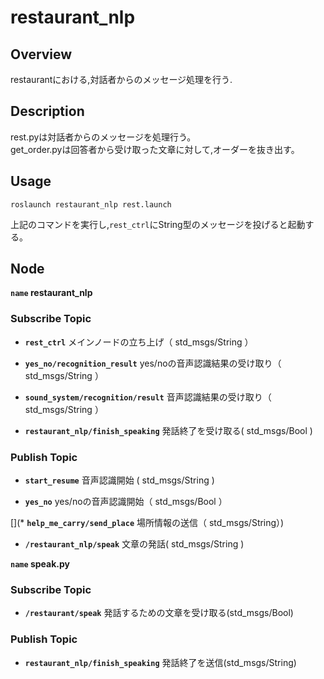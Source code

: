 # restaurant_nlp
## Overview
  restaurantにおける,対話者からのメッセージ処理を行う.


## Description
rest.pyは対話者からのメッセージを処理行う。  
get_order.pyは回答者から受け取った文章に対して,オーダーを抜き出す。    

## Usage
```
roslaunch restaurant_nlp rest.launch
```
上記のコマンドを実行し,`rest_ctrl`にString型のメッセージを投げると起動する。

## Node
**`name` restaurant_nlp**

### Subscribe Topic

* **`rest_ctrl`** メインノードの立ち上げ（ std_msgs/String ）

* **`yes_no/recognition_result`** yes/noの音声認識結果の受け取り（ std_msgs/String ）

* **`sound_system/recognition/result`** 音声認識結果の受け取り（ std_msgs/String ）

* **`restaurant_nlp/finish_speaking`** 発話終了を受け取る( std_msgs/Bool )

### Publish Topic

* **`start_resume`** 音声認識開始 ( std_msgs/String )

* **`yes_no`** yes/noの音声認識開始（ std_msgs/Bool ）

[](* **`help_me_carry/send_place`** 場所情報の送信（ std_msgs/String）)

* **`/restaurant_nlp/speak`** 文章の発話( std_msgs/String )


**`name` speak.py**

### Subscribe Topic
* **`/restaurant/speak`** 発話するための文章を受け取る(std_msgs/Bool)

### Publish Topic
* **`restaurant_nlp/finish_speaking`** 発話終了を送信(std_msgs/String)